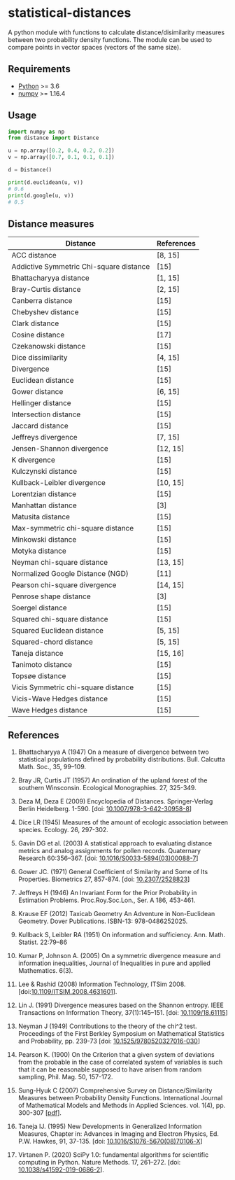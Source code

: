 # statistical-distances
A python module with functions to calculate distance/disimilarity measures between two probability density functions. The module can be used to compare points in vector spaces (vectors of the same size).

## Requirements
* [Python](https://www.python.org) >= 3.6
* [numpy](http://www.numpy.org) >= 1.16.4

## Usage

```python
import numpy as np
from distance import Distance

u = np.array([0.2, 0.4, 0.2, 0.2])
v = np.array([0.7, 0.1, 0.1, 0.1])

d = Distance()

print(d.euclidean(u, v))
# 0.6
print(d.google(u, v))
# 0.5
```

## Distance measures

| Distance | References |
| ----------- | --------- |
| ACC distance | [8, 15] |
| Addictive Symmetric Chi-square distance | [15] |
| Bhattacharyya distance | [1, 15] |
| Bray-Curtis distance | [2, 15] |
| Canberra distance | [15] |
| Chebyshev distance | [15] |
| Clark distance | [15] |
| Cosine distance | [17] |
| Czekanowski distance | [15] |
| Dice dissimilarity | [4, 15] |
| Divergence | [15] |
| Euclidean distance | [15] |
| Gower distance | [6, 15] |
| Hellinger distance | [15] |
| Intersection distance | [15] |
| Jaccard distance | [15] |
| Jeffreys divergence | [7, 15] |
| Jensen-Shannon divergence | [12, 15] |
| K divergence | [15] |
| Kulczynski distance | [15] |
| Kullback-Leibler divergence | [10, 15] |
| Lorentzian distance | [15] |
| Manhattan distance | [3] |
| Matusita distance | [15] |
| Max-symmetric chi-square distance | [15] |
| Minkowski distance | [15] |
| Motyka distance | [15] |
| Neyman chi-square distance | [13, 15] |
| Normalized Google Distance (NGD) | [11] |
| Pearson chi-square divergence | [14, 15] |
| Penrose shape distance | [3] |
| Soergel distance | [15] |
| Squared chi-square distance | [15] |
| Squared Euclidean distance | [5, 15] |
| Squared-chord distance | [5, 15] |
| Taneja distance | [15, 16] |
| Tanimoto distance | [15] |
| Topsøe distance | [15] |
| Vicis Symmetric chi-square distance | [15] |
| Vicis-Wave Hedges distance | [15] |
| Wave Hedges distance | [15] |


## References

1. Bhattacharyya A (1947) On a measure of divergence between two statistical populations defined by probability distributions. Bull. Calcutta Math. Soc., 35, 99–109.

2. Bray JR, Curtis JT (1957) An ordination of the upland forest of the southern Winsconsin. Ecological Monographies. 27, 325-349.

3. Deza M, Deza E (2009) Encyclopedia of Distances. Springer-Verlag Berlin Heidelberg. 1-590. [doi: [10.1007/978-3-642-30958-8](https://doi.org/10.1007/978-3-642-30958-8)]

4. Dice LR (1945) Measures of the amount of ecologic association between species. Ecology. 26, 297-302.

5. Gavin DG et al. (2003) A statistical approach to evaluating distance metrics and analog assignments for pollen records. Quaternary Research 60:356–367. [doi: [10.1016/S0033-5894(03)00088-7](https://doi.org/10.1016/S0033-5894(03)00088-7)]

6. Gower JC. (1971) General Coefficient of Similarity and Some of Its Properties. Biometrics 27, 857-874. [doi: [10.2307/2528823](https://doi.org/10.2307/2528823)]

7. Jeffreys H (1946) An Invariant Form for the Prior Probability in Estimation Problems. Proc.Roy.Soc.Lon., Ser. A 186, 453-461.

8. Krause EF (2012) Taxicab Geometry An Adventure in Non-Euclidean Geometry. Dover Publications. ISBN-13: 978-0486252025.

9. Kullback S, Leibler RA (1951) On information and sufficiency. Ann. Math. Statist. 22:79–86

10. Kumar P, Johnson A. (2005) On a symmetric divergence measure and information inequalities, Journal of Inequalities in pure and applied Mathematics. 6(3).

11. Lee & Rashid (2008) Information Technology, ITSim 2008. [doi:[10.1109/ITSIM.2008.4631601](https://doi.org/10.1109/ITSIM.2008.4631601)].

12. Lin J. (1991) Divergence measures based on the Shannon entropy. IEEE Transactions on Information Theory, 37(1):145–151. [doi: [10.1109/18.61115](https://doi.org/10.1109/18.61115)]

13. Neyman J (1949) Contributions to the theory of the chi^2 test. Proceedings of the First Berkley Symposium on Mathematical Statistics and Probability, pp. 239-73 [doi: [10.1525/9780520327016-030](https://doi.org/10.1525/9780520327016-030)]

14. Pearson K. (1900) On the Criterion that a given system of deviations from the probable in the case of correlated system of variables is such that it can be reasonable supposed to have arisen from random sampling, Phil. Mag. 50, 157-172.

15. Sung-Hyuk C (2007) Comprehensive Survey on Distance/Similarity Measures between Probability Density Functions. International Journal of Mathematical Models and Methods in Applied Sciences. vol. 1(4), pp. 300-307 [[pdf](http://www.fisica.edu.uy/~cris/teaching/Cha_pdf_distances_2007.pdf)].

16. Taneja IJ. (1995) New Developments in Generalized Information Measures, Chapter in: Advances in Imaging and Electron Physics, Ed. P.W. Hawkes, 91, 37-135. [doi: [10.1016/S1076-5670(08)70106-X](https://doi.org/10.1016/S1076-5670(08)70106-X)]

17. Virtanen P. (2020) SciPy 1.0: fundamental algorithms for scientific computing in Python. Nature Methods. 17, 261–272. [doi: [10.1038/s41592-019-0686-2](https://doi.org/10.1038/s41592-019-0686-2)].